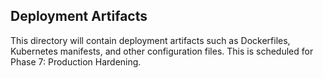 ## Deployment Artifacts

This directory will contain deployment artifacts such as Dockerfiles, Kubernetes manifests, and other configuration files. This is scheduled for Phase 7: Production Hardening.